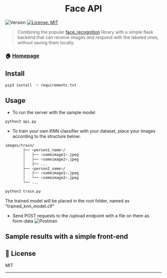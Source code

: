 <h1 align="center">Face API</h1>
<p>
  <img alt="Version" src="https://img.shields.io/badge/version-0.1.0-blue.svg?cacheSeconds=2592000" />
  <a href="https://github.com/kefranabg/readme-md-generator/blob/master/LICENSE">
    <img alt="License: MIT" src="https://img.shields.io/badge/License-MIT-yellow.svg" target="_blank" />
  </a>
</p>

> Combining the popular [face_recognition](https://github.com/ageitgey/face_recognition) library with a simple flask backend that can receive images and respond with the labeled ones, without saving them locally.

### 🏠 [Homepage](https://github.com/kefranabg/readme-md-generator#readme)

## Install

```sh
pip3 install -r requirements.txt
```

## Usage

* To run the server with the sample model
```sh
python3 api.py
```

* To train your own KNN classifier with your dataset, place your images according to the structure below:
```sh
images/train/
        ├── <person1_name>/
        │   ├── <someimage1>.jpeg
        │   ├── <someimage2>.jpeg
        │   ├── ...
        ├── <person2_name>/
        │   ├── <someimage1>.jpeg
        │   └── <someimage2>.jpeg
        └── ...
```
```sh
python3 train.py
```
The trained model will be placed in the root folder, named as "trained_knn_model.clf"

* Send POST requests to the /upload endpoint with a file on them as form-data 
![Postman](https://i.ibb.co/s2FxyF3/obama-biden.png)

## Sample results with a simple front-end

## 📝 License

MIT<br />

***